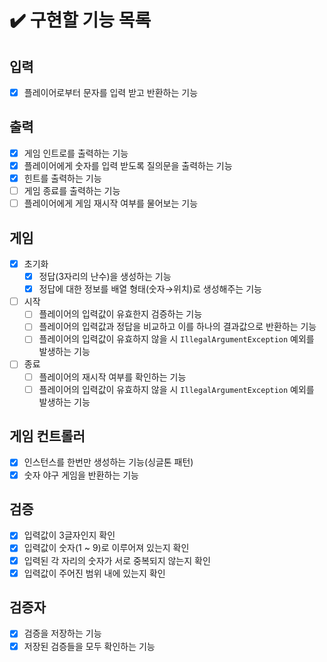 # ✔️ 구현할 기능 목록

## 입력

- [x] 플레이어로부터 문자를 입력 받고 반환하는 기능

## 출력

- [x] 게임 인트로를 출력하는 기능
- [x] 플레이어에게 숫자를 입력 받도록 질의문을 출력하는 기능
- [x] 힌트를 출력하는 기능
- [ ] 게임 종료를 출력하는 기능
- [ ] 플레이어에게 게임 재시작 여부를 물어보는 기능

## 게임

- [x] 초기화
    - [x] 정답(3자리의 난수)을 생성하는 기능
    - [x] 정답에 대한 정보를 배열 형태(숫자→위치)로 생성해주는 기능
- [ ] 시작
    - [ ] 플레이어의 입력값이 유효한지 검증하는 기능
    - [ ] 플레이어의 입력값과 정답을 비교하고 이를 하나의 결과값으로 반환하는 기능
    - [ ] 플레이어의 입력값이 유효하지 않을 시 `IllegalArgumentException` 예외를 발생하는 기능
- [ ] 종료
    - [ ] 플레이어의 재시작 여부를 확인하는 기능
    - [ ] 플레이어의 입력값이 유효하지 않을 시 `IllegalArgumentException` 예외를 발생하는 기능

## 게임 컨트롤러

- [x] 인스턴스를 한번만 생성하는 기능(싱글톤 패턴)
- [x] 숫자 야구 게임을 반환하는 기능

## 검증

- [x] 입력값이 3글자인지 확인
- [x] 입력값이 숫자(1 ~ 9)로 이루어져 있는지 확인
- [x] 입력된 각 자리의 숫자가 서로 중복되지 않는지 확인
- [x] 입력값이 주어진 범위 내에 있는지 확인

## 검증자

- [x] 검증을 저장하는 기능
- [x] 저장된 검증들을 모두 확인하는 기능

